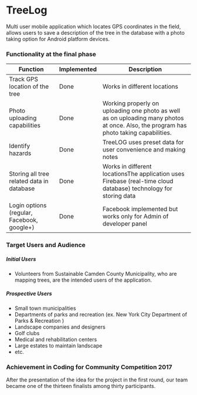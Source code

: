 # TreeLog
Multi user mobile application which locates GPS coordinates in the field, allows users to save a description of the tree in the database with a photo taking option for Android platform devices.
### Functionality at the final phase

| Function	| Implemented	| Description |
| --------- | ----------- | ----------- |
| Track GPS location of the tree	| Done	| Works in different locations |
| Photo uploading capabilities	| Done	| Working properly on uploading one photo as well as on uploading many photos at once. Also, the program has photo taking capabilities.  |
| Identify hazards | Done	| TreeLOG uses preset data for user convenience and making notes  |
| Storing all tree related data in database	| Done	| Works in different locationsThe application uses Firebase (real-time cloud database) technology for storing data |
| Login options (regular, Facebook, google+)	| Done	| Facebook implemented but works only for Admin of developer panel |


### Target Users and Audience

##### Initial Users	

- Volunteers from Sustainable Camden County Municipality, who are mapping trees, are the intended users of the application. 

##### Prospective Users

- Small town municipalities
- Departments of parks and recreation (ex. New York City Department of Parks & Recreation )
- Landscape companies and designers
- Golf clubs
- Medical and rehabilitation centers
- Large estates to maintain landscape 
- etc.

### Achievement in Coding for Community Competition 2017
After the presentation of the idea for the project in the first round, our team became one of the thirteen finalists among thirty participants.

